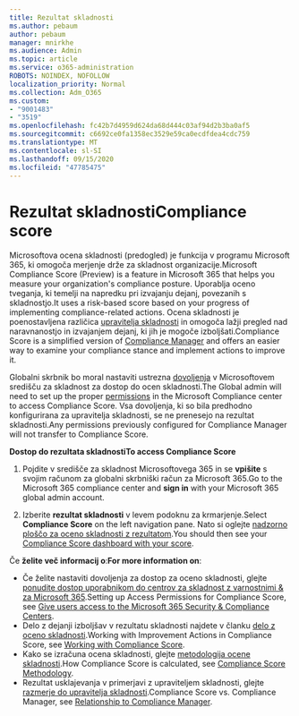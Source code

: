 ```yaml
---
title: Rezultat skladnosti
ms.author: pebaum
author: pebaum
manager: mnirkhe
ms.audience: Admin
ms.topic: article
ms.service: o365-administration
ROBOTS: NOINDEX, NOFOLLOW
localization_priority: Normal
ms.collection: Adm_O365
ms.custom:
- "9001483"
- "3519"
ms.openlocfilehash: fc42b7d4959d624da68d444c03af94d2b3ba0af5
ms.sourcegitcommit: c6692ce0fa1358ec3529e59ca0ecdfdea4cdc759
ms.translationtype: MT
ms.contentlocale: sl-SI
ms.lasthandoff: 09/15/2020
ms.locfileid: "47785475"
---
```

# <a name="compliance-score"></a><span data-ttu-id="c0f58-102">Rezultat skladnosti</span><span class="sxs-lookup"><span data-stu-id="c0f58-102">Compliance score</span></span>

<span data-ttu-id="c0f58-103">Microsoftova ocena skladnosti (predogled) je funkcija v programu Microsoft 365, ki omogoča merjenje drže za skladnost organizacije.</span><span class="sxs-lookup"><span data-stu-id="c0f58-103">Microsoft Compliance Score (Preview) is a feature in Microsoft 365 that helps you measure your organization's compliance posture.</span></span> <span data-ttu-id="c0f58-104">Uporablja oceno tveganja, ki temelji na napredku pri izvajanju dejanj, povezanih s skladnostjo.</span><span class="sxs-lookup"><span data-stu-id="c0f58-104">It uses a risk-based score based on your progress of implementing compliance-related actions.</span></span>   <span data-ttu-id="c0f58-105">Ocena skladnosti je poenostavljena različica [upravitelja skladnosti](https://docs.microsoft.com/microsoft-365/compliance/compliance-manager-overview) in omogoča lažji pregled nad naravnanostjo in izvajanjem dejanj, ki jih je mogoče izboljšati.</span><span class="sxs-lookup"><span data-stu-id="c0f58-105">Compliance Score is a simplified version of [Compliance Manager](https://docs.microsoft.com/microsoft-365/compliance/compliance-manager-overview) and offers an easier way to examine your compliance stance and implement actions to improve it.</span></span> 

<span data-ttu-id="c0f58-106">Globalni skrbnik bo moral nastaviti ustrezna [dovoljenja](https://docs.microsoft.com/microsoft-365/security/office-365-security/permissions-in-the-security-and-compliance-center) v Microsoftovem središču za skladnost za dostop do ocen skladnosti.</span><span class="sxs-lookup"><span data-stu-id="c0f58-106">The Global admin will need to set up the proper [permissions](https://docs.microsoft.com/microsoft-365/security/office-365-security/permissions-in-the-security-and-compliance-center) in the Microsoft Compliance center to access Compliance Score.</span></span>  <span data-ttu-id="c0f58-107">Vsa dovoljenja, ki so bila predhodno konfigurirana za upravitelja skladnosti, se ne prenesejo na rezultat skladnosti.</span><span class="sxs-lookup"><span data-stu-id="c0f58-107">Any permissions previously configured for Compliance Manager will not transfer to Compliance Score.</span></span>

<span data-ttu-id="c0f58-108">**Dostop do rezultata skladnosti**</span><span class="sxs-lookup"><span data-stu-id="c0f58-108">**To access Compliance Score**</span></span>

1. <span data-ttu-id="c0f58-109">Pojdite v središče za skladnost Microsoftovega 365 in se **vpišite** s svojim računom za globalni skrbniški račun za Microsoft 365.</span><span class="sxs-lookup"><span data-stu-id="c0f58-109">Go to the Microsoft 365 compliance center and **sign in** with your Microsoft 365 global admin account.</span></span>

2. <span data-ttu-id="c0f58-110">Izberite **rezultat skladnosti** v levem podoknu za krmarjenje.</span><span class="sxs-lookup"><span data-stu-id="c0f58-110">Select **Compliance Score** on the left navigation pane.</span></span> <span data-ttu-id="c0f58-111">Nato si oglejte [nadzorno ploščo za oceno skladnosti z rezultatom](https://docs.microsoft.com/microsoft-365/compliance/compliance-score-setup#understand-the-compliance-score-dashboard).</span><span class="sxs-lookup"><span data-stu-id="c0f58-111">You should then see your [Compliance Score dashboard with your score](https://docs.microsoft.com/microsoft-365/compliance/compliance-score-setup#understand-the-compliance-score-dashboard).</span></span>
 

<span data-ttu-id="c0f58-112">Če **želite več informacij o**:</span><span class="sxs-lookup"><span data-stu-id="c0f58-112">**For more information on**:</span></span>

- <span data-ttu-id="c0f58-113">Če želite nastaviti dovoljenja za dostop za oceno skladnosti, glejte [ponudite dostop uporabnikom do centrov za skladnost z varnostnimi & za Microsoft 365](https://docs.microsoft.com/microsoft-365/security/office-365-security/grant-access-to-the-security-and-compliance-center).</span><span class="sxs-lookup"><span data-stu-id="c0f58-113">Setting up Access Permissions for Compliance Score, see [Give users access to the Microsoft 365 Security & Compliance Centers](https://docs.microsoft.com/microsoft-365/security/office-365-security/grant-access-to-the-security-and-compliance-center).</span></span>
- <span data-ttu-id="c0f58-114">Delo z dejanji izboljšav v rezultatu skladnosti najdete v članku  [delo z oceno skladnosti](https://docs.microsoft.com/microsoft-365/compliance/working-with-compliance-score).</span><span class="sxs-lookup"><span data-stu-id="c0f58-114">Working with Improvement Actions in Compliance Score, see  [Working with Compliance Score](https://docs.microsoft.com/microsoft-365/compliance/working-with-compliance-score).</span></span>
- <span data-ttu-id="c0f58-115">Kako se izračuna ocena skladnosti, glejte [metodologija ocene skladnosti](https://docs.microsoft.com/microsoft-365/compliance/compliance-score-methodology).</span><span class="sxs-lookup"><span data-stu-id="c0f58-115">How Compliance Score is calculated, see [Compliance Score Methodology](https://docs.microsoft.com/microsoft-365/compliance/compliance-score-methodology).</span></span>
- <span data-ttu-id="c0f58-116">Rezultat usklajevanja v primerjavi z upraviteljem skladnosti, glejte [razmerje do upravitelja skladnosti](https://docs.microsoft.com/microsoft-365/compliance/compliance-score#relationship-to-compliance-manager).</span><span class="sxs-lookup"><span data-stu-id="c0f58-116">Compliance Score vs. Compliance Manager, see [Relationship to Compliance Manager](https://docs.microsoft.com/microsoft-365/compliance/compliance-score#relationship-to-compliance-manager).</span></span>

